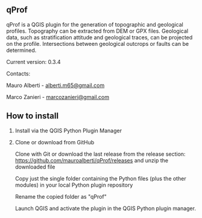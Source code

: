 
## qProf

qProf is a QGIS plugin for the generation of topographic and geological profiles. Topography can be extracted from DEM or GPX files. Geological data, such as stratification attitude and geological traces, can be projected on the profile. Intersections between geological outcrops or faults can be determined.
  
Current version: 0.3.4

Contacts:

   Mauro Alberti - alberti.m65@gmail.com
   
   Marco Zanieri - marcozanieri@gmail.com


## How to install

1. Install via the QGIS Python Plugin Manager

2. Clone or download from GitHub

   Clone with Git or download the last release from the release section: https://github.com/mauroalberti/qProf/releases and unzip the downloaded file 
   
   Copy just the single folder containing the Python files (plus the other modules) in your local Python plugin repository
   
   Rename the copied folder as "qProf"
   
   Launch QGIS and activate the plugin in the QGIS Python plugin manager.



